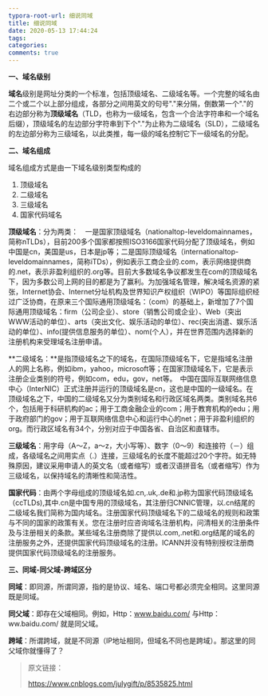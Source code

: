 ```yaml
---
typora-root-url: 细说同域
title: 细说同域
date: 2020-05-13 17:44:24
tags:
categories: 
comments: true
---
```




**一、域名级别**

**域名**级别是网址分类的一个标准，包括顶级域名、二级域名等。一个完整的域名由二个或二个以上部分组成，各部分之间用英文的句号"."来分隔，倒数第一个"."的右边部分称为**顶级域名**（TLD，也称为一级域名，包含一个合法字符串和一个域名后缀），顶级域名的左边部分字符串到下个"."为止称为二级域名（SLD），二级域名的左边部分称为三级域名，以此类推，每一级的域名控制它下一级域名的分配。

**二、域名组成**

域名组成方式是由一下域名级别类型构成的

1. 顶级域名
2. 二级域名
3. 三级域名
4. 国家代码域名

**顶级域名**：分为两类：　一是国家顶级域名（nationaltop-leveldomainnames，简称nTLDs），目前200多个国家都按照ISO3166国家代码分配了顶级域名，例如中国是cn，美国是us，日本是jp等；二是国际顶级域名（internationaltop-leveldomainnames，简称iTDs），例如表示工商企业的.com，表示网络提供商的.net，表示非盈利组织的.org等。目前大多数域名争议都发生在com的顶级域名下，因为多数公司上网的目的都是为了赢利。为加强域名管理，解决域名资源的紧张，Internet协会、Internet分址机构及世界知识产权组织（WIPO）等国际组织经过广泛协商，在原来三个国际通用顶级域名：（com）的基础上，新增加了7个国际通用顶级域名：firm（公司企业）、store（销售公司或企业）、Web（突出WWW活动的单位）、arts（突出文化、娱乐活动的单位）、rec(突出消遣、娱乐活动的单位）、info(提供信息服务的单位）、nom(个人），并在世界范围内选择新的注册机构来受理域名注册申请。

**二级域名：**是指顶级域名之下的域名，在国际顶级域名下，它是指域名注册人的网上名称，例如ibm，yahoo，microsoft等；在国家顶级域名下，它是表示注册企业类别的符号，例如com，edu，gov，net等。　中国在国际互联网络信息中心（InterNIC）正式注册并运行的顶级域名是cn，这也是中国的一级域名。在顶级域名之下，中国的二级域名又分为类别域名和行政区域名两类。类别域名共6个，包括用于科研机构的ac；用于工商金融企业的com；用于教育机构的edu；用于政府部门的gov；用于互联网络信息中心和运行中心的net；用于非盈利组织的org。而行政区域名有34个，分别对应于中国各省、自治区和直辖市。

**三级域名**：用字母（A～Z，a～z，大小写等）、数字（0～9）和连接符（－）组成，各级域名之间用实点（.）连接，三级域名的长度不能超过20个字符。如无特殊原因，建议采用申请人的英文名（或者缩写）或者汉语拼音名（或者缩写）作为三级域名，以保持域名的清晰性和简洁性。

**国家代码**：由两个字母组成的顶级域名如.cn,.uk,.de和.jp称为国家代码顶级域名（ccTLDs),其中.cn是中国专用的顶级域名，其注册归CNNIC管理，以.cn结尾的二级域名我们简称为国内域名。注册国家代码顶级域名下的二级域名的规则和政策与不同的国家的政策有关。您在注册时应咨询域名注册机构，问清相关的注册条件及与注册相关的条款。某些域名注册商除了提供以.com,.net和.org结尾的域名的注册服务之外，还提供国家代码顶级域名的注册。ICANN并没有特别授权注册商提供国家代码顶级域名的注册服务。

**三、同域-同父域-跨域区分**

**同域**：即同源，所谓同源，指的是协议、域名、端口号都必须完全相同。这里同源既是同域。

**同父域**：即存在父域相同。例如，Http：www.baidu.com/ 与Http：ww.baidu.com/ 就是同父域。

**跨域**：所谓跨域，就是不同源（IP地址相同，但域名不同也是跨域）。那这里的同父域你就懂得了？

> 原文链接：
>
> https://www.cnblogs.com/julygift/p/8535825.html